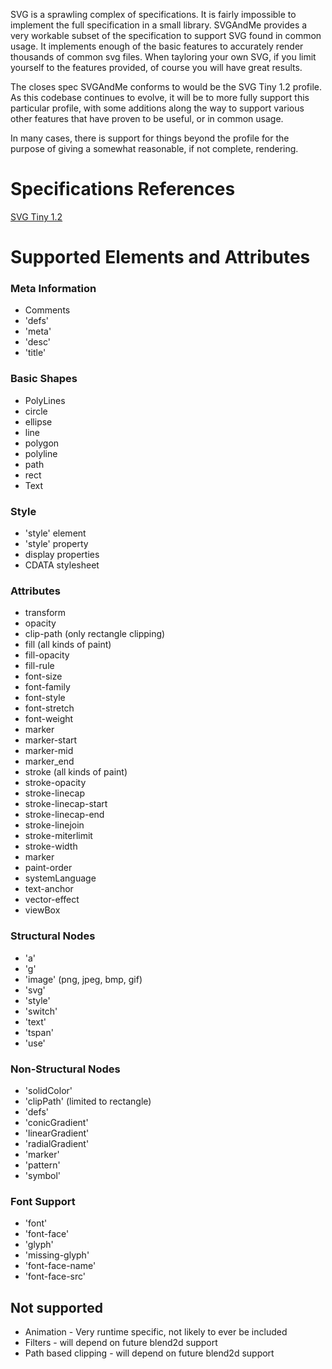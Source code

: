 SVG is a sprawling complex of specifications.  It is fairly impossible to implement the full specification in a small library.  SVGAndMe provides a very workable subset of the specification to support SVG found in common usage.  It implements enough of the basic features to accurately render thousands of common svg files.  When tayloring your own SVG, if you limit yourself to the features provided, of course you will have great results.

The closes spec SVGAndMe conforms to would be the SVG Tiny 1.2 profile.  As this codebase continues to evolve, it will be to more fully support this particular profile, with some additions along the way to support various other features that have proven to be useful, or in common usage.

In many cases, there is support for things beyond the profile for the purpose of giving a somewhat reasonable, if not complete, rendering.

# Specifications References
<a href=https://www.w3.org/TR/SVGMobile/>SVG Tiny 1.2</a>

# Supported Elements and Attributes

### Meta Information
- Comments
- 'defs' 
- 'meta' 
- 'desc' 
- 'title'

### Basic Shapes

- PolyLines
- circle
- ellipse
- line
- polygon
- polyline
- path
- rect
- Text

### Style
- 'style' element
- 'style' property
- display properties
- CDATA stylesheet

### Attributes
- transform
- opacity
- clip-path (only rectangle clipping)
- fill (all kinds of paint)
- fill-opacity
- fill-rule
- font-size
- font-family
- font-style
- font-stretch
- font-weight
- marker
- marker-start
- marker-mid
- marker_end
- stroke (all kinds of paint)
- stroke-opacity
- stroke-linecap
- stroke-linecap-start
- stroke-linecap-end
- stroke-linejoin
- stroke-miterlimit
- stroke-width
- marker
- paint-order
- systemLanguage
- text-anchor
- vector-effect
- viewBox


### Structural Nodes
- 'a'
- 'g'
- 'image' (png, jpeg, bmp, gif)
- 'svg'
- 'style'
- 'switch'
- 'text'
- 'tspan'
- 'use'

### Non-Structural Nodes
- 'solidColor'
- 'clipPath' (limited to rectangle)
- 'defs'
- 'conicGradient'
- 'linearGradient'
- 'radialGradient'
- 'marker'
- 'pattern'
- 'symbol'

### Font Support
- 'font'
- 'font-face'
- 'glyph'
- 'missing-glyph'
- 'font-face-name'
- 'font-face-src'


## Not supported</br>
- Animation  - Very runtime specific, not likely to ever be included
- Filters    - will depend on future blend2d support
- Path based clipping - will depend on future blend2d support
